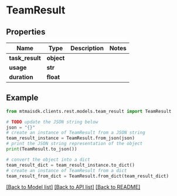 # TeamResult


## Properties

Name | Type | Description | Notes
------------ | ------------- | ------------- | -------------
**task_result** | **object** |  | 
**usage** | **str** |  | 
**duration** | **float** |  | 

## Example

```python
from mtmaisdk.clients.rest.models.team_result import TeamResult

# TODO update the JSON string below
json = "{}"
# create an instance of TeamResult from a JSON string
team_result_instance = TeamResult.from_json(json)
# print the JSON string representation of the object
print(TeamResult.to_json())

# convert the object into a dict
team_result_dict = team_result_instance.to_dict()
# create an instance of TeamResult from a dict
team_result_from_dict = TeamResult.from_dict(team_result_dict)
```
[[Back to Model list]](../README.md#documentation-for-models) [[Back to API list]](../README.md#documentation-for-api-endpoints) [[Back to README]](../README.md)


